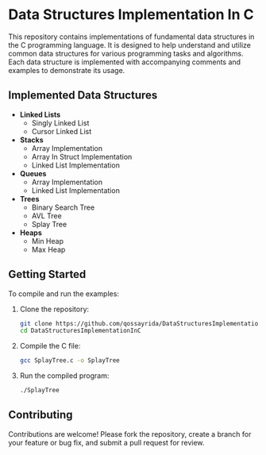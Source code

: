 # Data Structures Implementation In C

This repository contains implementations of fundamental data structures in the C programming language. It is designed to help understand and utilize common data structures for various programming tasks and algorithms. Each data structure is implemented with accompanying comments and examples to demonstrate its usage.

## Implemented Data Structures

- **Linked Lists**
  - Singly Linked List
  - Cursor Linked List
- **Stacks**
  - Array Implementation
  - Array In Struct Implementation
  - Linked List Implementation
- **Queues**
  - Array Implementation
  - Linked List Implementation
- **Trees**
  - Binary Search Tree
  - AVL Tree
  - Splay Tree
- **Heaps**
  - Min Heap
  - Max Heap

## Getting Started

To compile and run the examples:

1. Clone the repository:
    ```sh
    git clone https://github.com/qossayrida/DataStructuresImplementationInC.git
    cd DataStructuresImplementationInC
    ```

2. Compile the C file:
    ```sh
    gcc SplayTree.c -o SplayTree
    ```

3. Run the compiled program:
    ```sh
    ./SplayTree
    ```

## Contributing

Contributions are welcome! Please fork the repository, create a branch for your feature or bug fix, and submit a pull request for review.


